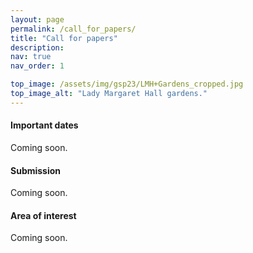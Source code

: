 ```yaml
---
layout: page
permalink: /call_for_papers/
title: "Call for papers"
description: 
nav: true
nav_order: 1

top_image: /assets/img/gsp23/LMH+Gardens_cropped.jpg
top_image_alt: "Lady Margaret Hall gardens."
---
```


#### Important dates
Coming soon.
#### Submission
Coming soon.
#### Area of interest
Coming soon.